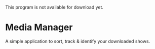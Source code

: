 This program is not available for download yet.


# Media Manager
A simple application to sort, track & identify your downloaded shows.
